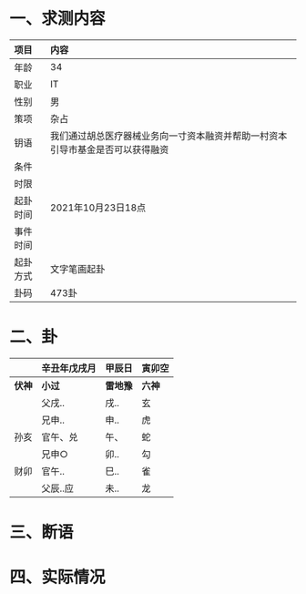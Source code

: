 # 一、求测内容
|项目|内容|
|:-|:-|
|年龄|34|
|职业|IT|
|性别|男|
|策项|杂占|
|钥语|我们通过胡总医疗器械业务向一寸资本融资并帮助一村资本引导市基金是否可以获得融资|
|条件||
|时限||
|起卦时间|2021年10月23日18点|
|事件时间||
|起卦方式|文字笔画起卦|
|卦码|473卦|

# 二、卦
||辛丑年戊戌月|甲辰日|寅卯空|
|:-|:-|:-|:-|
|**伏神**|**小过**|**雷地豫**|**六神**|
||父戌..|戌..|玄|
||兄申..|申..|虎|
|孙亥|官午、兑|午、|蛇|
||兄申○|卯..|勾|
|财卯|官午..|巳..|雀|
||父辰..应|未..|龙|


# 三、断语

# 四、实际情况